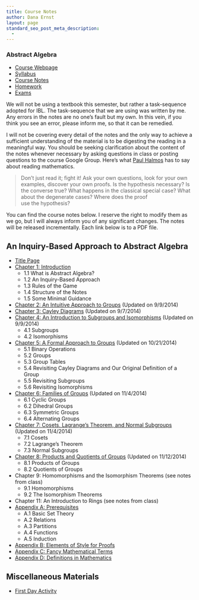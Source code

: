 ```yaml
---
title: Course Notes
author: Dana Ernst
layout: page
standard_seo_post_meta_description:
  - 
---
```

<div id="right">
  <h3>
    Abstract Algebra
  </h3>
  
  <ul>
    <li>
      <a href="http://teaching.danaernst.com/mat411f14/">Course Webpage</a>
    </li>
    <li>
      <a href="http://teaching.danaernst.com/mat411f14/syllabus/">Syllabus</a>
    </li>
    <li>
      <a href="http://teaching.danaernst.com/mat411f14/notes/">Course Notes</a>
    </li>
    <li>
      <a href="http://teaching.danaernst.com/mat411f14/homework/">Homework</a>
    </li>
    <li>
      <a href="http://teaching.danaernst.com/mat411f14/exams/">Exams</a>
    </li>
  </ul>
</div>

We will not be using a textbook this semester, but rather a task-sequence adopted for IBL. The task-sequence that we are using was written by me. Any errors in the notes are no one&#8217;s fault but my own. In this vein, if you think you see an error, please inform me, so that it can be remedied.

I will not be covering every detail of the notes and the only way to achieve a sufficient understanding of the material is to be digesting the reading in a meaningful way. You should be seeking clarification about the content of the notes whenever necessary by asking questions in class or posting questions to the course Google Group. Here&#8217;s what [Paul Halmos][1] has to say about reading mathematics.

> Don’t just read it; fight it! Ask your own questions, look for your own examples, discover your own proofs. Is the hypothesis necessary? Is the converse true? What happens in the classical special case? What about the degenerate cases? Where does the proof  
> use the hypothesis? 

You can find the course notes below. I reserve the right to modify them as we go, but I will always inform you of any significant changes. The notes will be released incrementally. Each link below is to a PDF file.

## An Inquiry-Based Approach to Abstract Algebra

  * [Title Page][2]
  * [Chapter 1: Introduction][3] 
      * 1.1 What is Abstract Algebra?
      * 1.2 An Inquiry-Based Approach
      * 1.3 Rules of the Game
      * 1.4 Structure of the Notes
      * 1.5 Some Minimal Guidance
  * [Chapter 2: An Intuitive Approach to Groups][4] (Updated on 9/9/2014)
  * [Chapter 3: Cayley Diagrams][5] (Updated on 9/7/2014)
  * [Chapter 4: An Introduction to Subgroups and Isomorphisms][6] (Updated on 9/9/2014) 
      * 4.1 Subgroups
      * 4.2 Isomorphisms
  * [Chapter 5: A Formal Approach to Groups][7] (Updated on 10/21/2014) 
      * 5.1 Binary Operations
      * 5.2 Groups
      * 5.3 Group Tables
      * 5.4 Revisiting Cayley Diagrams and Our Original Definition of a Group
      * 5.5 Revisiting Subgroups
      * 5.6 Revisiting Isomorphisms
  * [Chapter 6: Families of Groups][8] (Updated on 11/4/2014) 
      * 6.1 Cyclic Groups
      * 6.2 Dihedral Groups
      * 6.3 Symmetric Groups
      * 6.4 Alternating Groups
  * [Chapter 7: Cosets, Lagrange&#8217;s Theorem, and Normal Subgroups][9] (Updated on 11/4/2014) 
      * 7.1 Cosets
      * 7.2 Lagrange&#8217;s Theorem
      * 7.3 Normal Subgroups
  * [Chapter 8: Products and Quotients of Groups][10] (Updated on 11/12/2014) 
      * 8.1 Products of Groups
      * 8.2 Quotients of Groups
  * Chapter 9: Homomorphisms and the Isomorphism Theorems (see notes from class) 
      * 9.1 Homomorphisms
      * 9.2 The Isomorphism Theorems
  * Chapter 11: An Introduction to Rings (see notes from class)
  * [Appendix A: Prerequisites][11] 
      * A.1 Basic Set Theory
      * A.2 Relations
      * A.3 Partitions
      * A.4 Functions
      * A.5 Induction
  * [Appendix B: Elements of Style for Proofs][12]
  * [Appendix C: Fancy Mathematical Terms][13]
  * [Appendix D: Definitions in Mathematics][14]

## Miscellaneous Materials

  * [First Day Activity][15]

 [1]: http://en.wikipedia.org/wiki/Paul_Halmos
 [2]: http://teaching.danaernst.com/files/fall2014/mat411/TitlePage.pdf
 [3]: http://teaching.danaernst.com/files/fall2014/mat411/Introduction.pdf
 [4]: http://teaching.danaernst.com/files/fall2014/mat411/IntuitiveGroups.pdf
 [5]: http://teaching.danaernst.com/files/fall2014/mat411/CayleyDiagrams.pdf
 [6]: http://teaching.danaernst.com/files/fall2014/mat411/IntroSubgroupsIsomorphisms.pdf
 [7]: http://teaching.danaernst.com/files/fall2014/mat411/FormalGroups.pdf
 [8]: http://teaching.danaernst.com/files/fall2014/mat411/Families.pdf
 [9]: http://teaching.danaernst.com/files/fall2014/mat411/CosetsLagrangeNormal.pdf
 [10]: http://teaching.danaernst.com/files/fall2014/mat411/ProductsQuotients.pdf
 [11]: http://teaching.danaernst.com/files/fall2014/mat411/Prerequisites.pdf
 [12]: http://teaching.danaernst.com/files/fall2014/mat411/ElementsOfStyle.pdf
 [13]: http://teaching.danaernst.com/files/fall2014/mat411/FancyMathematicalTerms.pdf
 [14]: http://teaching.danaernst.com/files/fall2014/mat411/Definitions.pdf
 [15]: http://teaching.danaernst.com/files/fall2014/FirstDayActivity.pdf
